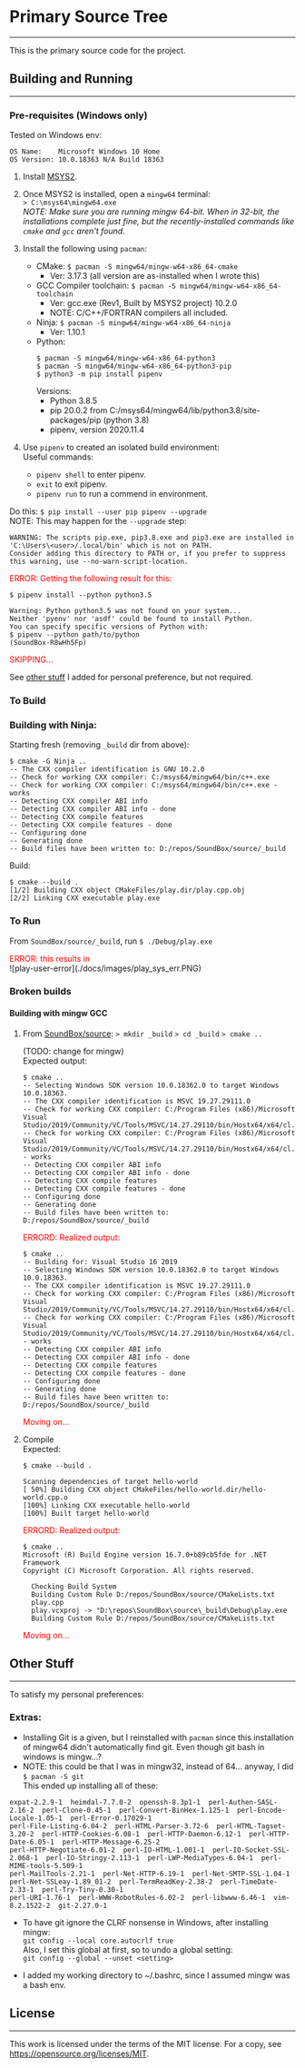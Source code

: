 # Primary Source Tree
---------------------
This is the primary source code for the project.

## Building and Running
-----------------------

### Pre-requisites (Windows only)
Tested on Windows env:
```
OS Name:    Microsoft Windows 10 Home
OS Version: 10.0.18363 N/A Build 18363
```
1. Install [MSYS2](https://www.msys2.org/).
1. Once MSYS2 is installed, open a `mingw64` terminal:  
`> C:\msys64\mingw64.exe`  
_NOTE: Make sure you are running mingw 64-bit.  When in 32-bit, the installations complete just fine, but the recently-installed commands like `cmake` and `gcc` aren't found._
1. Install the following using `pacman`:
    * CMake: `$ pacman -S mingw64/mingw-w64-x86_64-cmake`
        * Ver: 3.17.3 (all version are as-installed when I wrote this)
    * GCC Compiler toolchain: `$ pacman -S mingw64/mingw-w64-x86_64-toolchain`  
        * Ver: gcc.exe (Rev1, Built by MSYS2 project) 10.2.0
        * NOTE: C/C++/FORTRAN compilers all included.
    * Ninja: `$ pacman -S mingw64/mingw-w64-x86_64-ninja`
        * Ver: 1.10.1
    * Python:
        ```
        $ pacman -S mingw64/mingw-w64-x86_64-python3
        $ pacman -S mingw64/mingw-w64-x86_64-python3-pip
        $ python3 -m pip install pipenv
        ```  
        Versions:
        * Python 3.8.5
        * pip 20.0.2 from C:/msys64/mingw64/lib/python3.8/site-packages/pip (python 3.8) 
        * pipenv, version 2020.11.4

1.  Use `pipenv` to created an isolated build environment:  
Useful commands:
    * `pipenv shell` to enter pipenv.
    * `exit` to exit pipenv.
    * `pipenv run` to run a commend in environment.

Do this:
`$ pip install --user pip pipenv --upgrade`  
NOTE: This may happen for the `--upgrade` step:  
```
WARNING: The scripts pip.exe, pip3.8.exe and pip3.exe are installed in 'C:\Users\<user>/.local/bin' which is not on PATH.
Consider adding this directory to PATH or, if you prefer to suppress this warning, use --no-warn-script-location. 
```
<div style="color:red">ERROR: Getting the following result for this:</div>

`$ pipenv install --python python3.5`
```
Warning: Python python3.5 was not found on your system...
Neither 'pyenv' nor 'asdf' could be found to install Python.
You can specify specific versions of Python with:
$ pipenv --python path/to/python
(SoundBox-R8wHh5Fp)
```
<div style="color:red">SKIPPING...  </div>

See [other stuff](#other-stuff) I added for personal preference, but not required.

### To Build

### Building with Ninja:
Starting fresh (removing `_build` dir from above):
```
$ cmake -G Ninja ..
-- The CXX compiler identification is GNU 10.2.0
-- Check for working CXX compiler: C:/msys64/mingw64/bin/c++.exe
-- Check for working CXX compiler: C:/msys64/mingw64/bin/c++.exe - works
-- Detecting CXX compiler ABI info
-- Detecting CXX compiler ABI info - done
-- Detecting CXX compile features
-- Detecting CXX compile features - done
-- Configuring done
-- Generating done
-- Build files have been written to: D:/repos/SoundBox/source/_build
```

Build:
```
$ cmake --build .
[1/2] Building CXX object CMakeFiles/play.dir/play.cpp.obj
[2/2] Linking CXX executable play.exe

```

### To Run
From `SoundBox/source/_build`, run `$ ./Debug/play.exe`
<div style="color:red">ERROR: this results in</div>
![play-user-error](./docs/images/play_sys_err.PNG)



### Broken builds

#### Building with mingw GCC
1. From [SoundBox/source](../source):
    `> mkdir _build`
    `> cd _build`
    `> cmake ..`

    (TODO: change for mingw)  
    Expected output:
    ```
    $ cmake ..
    -- Selecting Windows SDK version 10.0.18362.0 to target Windows 10.0.18363.
    -- The CXX compiler identification is MSVC 19.27.29111.0
    -- Check for working CXX compiler: C:/Program Files (x86)/Microsoft Visual Studio/2019/Community/VC/Tools/MSVC/14.27.29110/bin/Hostx64/x64/cl.exe
    -- Check for working CXX compiler: C:/Program Files (x86)/Microsoft Visual Studio/2019/Community/VC/Tools/MSVC/14.27.29110/bin/Hostx64/x64/cl.exe - works
    -- Detecting CXX compiler ABI info
    -- Detecting CXX compiler ABI info - done
    -- Detecting CXX compile features
    -- Detecting CXX compile features - done
    -- Configuring done
    -- Generating done
    -- Build files have been written to: D:/repos/SoundBox/source/_build
    ```

    <div style="color:red">ERRORD: Realized output:</div>

    ```
    $ cmake ..
    -- Building for: Visual Studio 16 2019
    -- Selecting Windows SDK version 10.0.18362.0 to target Windows 10.0.18363.
    -- The CXX compiler identification is MSVC 19.27.29111.0
    -- Check for working CXX compiler: C:/Program Files (x86)/Microsoft Visual Studio/2019/Community/VC/Tools/MSVC/14.27.29110/bin/Hostx64/x64/cl.exe
    -- Check for working CXX compiler: C:/Program Files (x86)/Microsoft Visual Studio/2019/Community/VC/Tools/MSVC/14.27.29110/bin/Hostx64/x64/cl.exe - works
    -- Detecting CXX compiler ABI info
    -- Detecting CXX compiler ABI info - done
    -- Detecting CXX compile features
    -- Detecting CXX compile features - done
    -- Configuring done
    -- Generating done
    -- Build files have been written to: D:/repos/SoundBox/source/_build
    ```
    <div style="color:red">Moving on...</div>
    
1. Compile  
    Expected:  
    ```
    $ cmake --build .

    Scanning dependencies of target hello-world
    [ 50%] Building CXX object CMakeFiles/hello-world.dir/hello-world.cpp.o
    [100%] Linking CXX executable hello-world
    [100%] Built target hello-world
    ```

    <div style="color:red">ERRORD: Realized output:</div>

    ```
    $ cmake ..
    Microsoft (R) Build Engine version 16.7.0+b89cb5fde for .NET Framework
    Copyright (C) Microsoft Corporation. All rights reserved.

      Checking Build System
      Building Custom Rule D:/repos/SoundBox/source/CMakeLists.txt
      play.cpp
      play.vcxproj -> "D:\repos\SoundBox\source\_build\Debug\play.exe
      Building Custom Rule D:/repos/SoundBox/source/CMakeLists.txt
    ```
    <div style="color:red">Moving on...</div>


## Other Stuff
--------------
To satisfy my personal preferences:

### Extras:
* Installing Git is a given, but I reinstalled with `pacman` since this installation of mingw64 didn't automatically find git.  Even though git bash in windows is mingw...?  
* NOTE: this could be that I was in mingw32, instead of 64... anyway, I did  
`$ pacman -S git`  
This ended up installing all of these:
```
expat-2.2.9-1  heimdal-7.7.0-2  openssh-8.3p1-1  perl-Authen-SASL-2.16-2  perl-Clone-0.45-1  perl-Convert-BinHex-1.125-1  perl-Encode-Locale-1.05-1  perl-Error-0.17029-1
perl-File-Listing-6.04-2  perl-HTML-Parser-3.72-6  perl-HTML-Tagset-3.20-2  perl-HTTP-Cookies-6.08-1  perl-HTTP-Daemon-6.12-1  perl-HTTP-Date-6.05-1  perl-HTTP-Message-6.25-2
perl-HTTP-Negotiate-6.01-2  perl-IO-HTML-1.001-1  perl-IO-Socket-SSL-2.068-1  perl-IO-Stringy-2.113-1  perl-LWP-MediaTypes-6.04-1  perl-MIME-tools-5.509-1
perl-MailTools-2.21-1  perl-Net-HTTP-6.19-1  perl-Net-SMTP-SSL-1.04-1  perl-Net-SSLeay-1.89_01-2  perl-TermReadKey-2.38-2  perl-TimeDate-2.33-1  perl-Try-Tiny-0.30-1
perl-URI-1.76-1  perl-WWW-RobotRules-6.02-2  perl-libwww-6.46-1  vim-8.2.1522-2  git-2.27.0-1
```

* To have git ignore the CLRF nonsense in Windows, after installing mingw:  
`git config --local core.autocrlf true`  
Also, I set this global at first, so to undo a global setting:  
`git config --global --unset <setting>`

* I added my working directory to ~/.bashrc, since I assumed mingw was a bash env.

## License
----------
This work is licensed under the terms of the MIT license.
For a copy, see <https://opensource.org/licenses/MIT>.